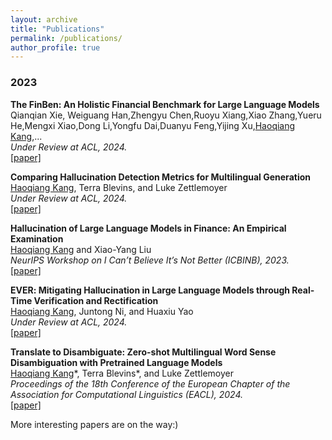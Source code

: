 ```yaml
---
layout: archive
title: "Publications"
permalink: /publications/
author_profile: true
---
```


### 2023
**The FinBen: An Holistic Financial Benchmark for Large Language Models** \
Qianqian Xie, Weiguang Han,Zhengyu Chen,Ruoyu Xiang,Xiao Zhang,Yueru He,Mengxi Xiao,Dong Li,Yongfu Dai,Duanyu Feng,Yijing Xu,<u>Haoqiang Kang</u>,... \
*Under Review at ACL, 2024.* \
[[paper]](https://arxiv.org/abs/2402.12659)

**Comparing Hallucination Detection Metrics for Multilingual Generation** \
<u>Haoqiang Kang</u>, Terra Blevins, and Luke Zettlemoyer \
*Under Review at ACL, 2024.* \
[[paper]](https://arxiv.org/abs/2402.10496)

**Hallucination of Large Language Models in Finance: An Empirical Examination** \
<u>Haoqiang Kang</u> and Xiao-Yang Liu  \
*NeurIPS Workshop on I Can’t Believe It’s Not Better (ICBINB), 2023.* \
[[paper]](https://openreview.net/pdf?id=SGiQxu8zFL)

**<span style="font-variant: small-caps;">EVER</span>: Mitigating Hallucination in Large Language Models through Real-Time Verification and Rectification**\
<u>Haoqiang Kang</u>, Juntong Ni, and Huaxiu Yao \
*Under Review at ACL, 2024.* \
[[paper]](https://arxiv.org/abs/2311.09114)

**Translate to Disambiguate: Zero-shot Multilingual Word Sense Disambiguation with Pretrained Language Models** \
<u>Haoqiang Kang</u>\*, Terra Blevins\*, and Luke Zettlemoyer \
*Proceedings of the 18th Conference of the European Chapter of the Association for Computational Linguistics (EACL), 2024.* \
[[paper]](https://arxiv.org/abs/2304.13803)


More interesting papers are on the way:)
